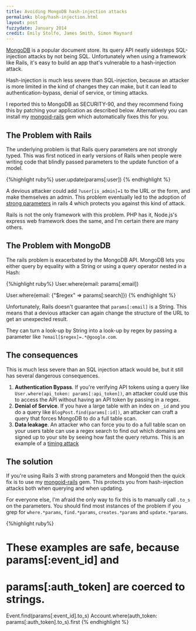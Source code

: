 ```yaml
---
title: Avoiding MongoDB hash-injection attacks
permalink: blog/hash-injection.html
layout: post
fuzzydate: January 2014
credit: Emily Stolfo, James Smith, Simon Maynard
---
```


[MongoDB](http://mongodb.com) is a popular document store. Its query API neatly
sidesteps SQL-injection attacks by not being SQL. Unfortunately when using a
framework like Rails, it's easy to build an app that's vulnerable to a
hash-injection attack.

Hash-injection is much less severe than SQL-injection, because an attacker is
more limited in the kind of changes they can make, but it can lead to
authentication-bypass, denial of service, or timing attacks.

I reported this to MongoDB as SECURITY-90, and they recommend fixing this by
patching your application as described below. Alternatively you can install my
[mongoid-rails](https://github.com/ConradIrwin/mongoid-rails) gem which
automatically fixes this for you.

The Problem with Rails
----------------------

The underlying problem is that Rails query parameters are not strongly typed.
This was first noticed in early versions of Rails when people were writing
code that blindly passed parameters to the update function of a model.

{%highlight ruby%}
user.update(params[:user])
{% endhighlight %}

A devious attacker could add `?user[is_admin]=1` to the URL or the form, and
make themselves an admin. This problem eventually led to the adoption of
[strong parameters](https://github.com/rails/strong_parameters) in rails 4
which protects you against this kind of attack.

<aside>Rails is not the only framework with this problem. PHP has it, Node.js's
express web framework does the same, and I'm certain there are many others.</aside>

The Problem with MongoDB
------------------------

The rails problem is exacerbated by the MongoDB API. MongoDB lets you either
query by equality with a String or using a query operator nested in a Hash:

{%highlight ruby%}
User.where(email: params[:email])

User.where(email: {"$regex" => params[:search]})
{% endhighlight %}

Unfortunately, Rails doesn't guarantee that `params[:email]` is a String.
This means that a devious attacker can again change the structure of the
URL to get an unexpected result.

They can turn a look-up by String into a look-up by regex by passing a
parameter like `?email[$regex]=.*@google.com`.

The consequences
----------------

This is much less severe than an SQL injection attack would be, but it still has several dangerous consequences.

1. <b>Authentication Bypass</b>. If you're verifying API tokens using a query like `User.where(api_token: params[:api_token])`, an attacker could use this to access the API without having an API token by passing in a regex.
2. <b>Denial of Service</b>. If you have a large table with an index on `_id` and you do a query like `BlogPost.find(params[:id])`, an attacker can craft a query that forces MongoDB to do a full table scan.
3. <b>Data leakage</b>. An attacker who can force you to do a full table scan on your users table can use a regex search to find out which domains are signed up to your site by seeing how fast the query returns. This is an example of a [timing attack](https://en.wikipedia.org/wiki/Timing_attack)

The solution
------------

If you're using Rails 3 with strong parameters and Mongoid then the quick fix
is to use my [mongoid-rails](https://github.com/ConradIrwin/mongoid-rails) gem.
This protects you from hash-injection attacks both when querying and when
updating.

For everyone else, I'm afraid the only way to fix this is to manually call
`.to_s` on the parameters. You should find most instances of the problem if you
grep for `where.*params`, `find.*params`, `creates.*params` and
`update.*params`.

{%highlight ruby%}
# These examples are safe, because params[:event_id] and
# params[:auth_token] are coerced to strings.
Event.find(params[:event_id].to_s)
Account.where(auth_token: params[:auth_token].to_s).first
{% endhighlight %}
